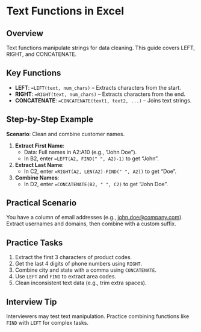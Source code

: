 # Text Functions in Excel

## Overview
Text functions manipulate strings for data cleaning. This guide covers LEFT, RIGHT, and CONCATENATE.

## Key Functions
- **LEFT**: `=LEFT(text, num_chars)` – Extracts characters from the start.
- **RIGHT**: `=RIGHT(text, num_chars)` – Extracts characters from the end.
- **CONCATENATE**: `=CONCATENATE(text1, text2, ...)` – Joins text strings.

## Step-by-Step Example
**Scenario**: Clean and combine customer names.
1. **Extract First Name**:
   - Data: Full names in A2:A10 (e.g., “John Doe”).
   - In B2, enter `=LEFT(A2, FIND(" ", A2)-1)` to get “John”.
2. **Extract Last Name**:
   - In C2, enter `=RIGHT(A2, LEN(A2)-FIND(" ", A2))` to get “Doe”.
3. **Combine Names**:
   - In D2, enter `=CONCATENATE(B2, " ", C2)` to get “John Doe”.

## Practical Scenario
You have a column of email addresses (e.g., john.doe@company.com). Extract usernames and domains, then combine with a custom suffix.

## Practice Tasks
1. Extract the first 3 characters of product codes.
2. Get the last 4 digits of phone numbers using `RIGHT`.
3. Combine city and state with a comma using `CONCATENATE`.
4. Use `LEFT` and `FIND` to extract area codes.
5. Clean inconsistent text data (e.g., trim extra spaces).

## Interview Tip
Interviewers may test text manipulation. Practice combining functions like `FIND` with `LEFT` for complex tasks.